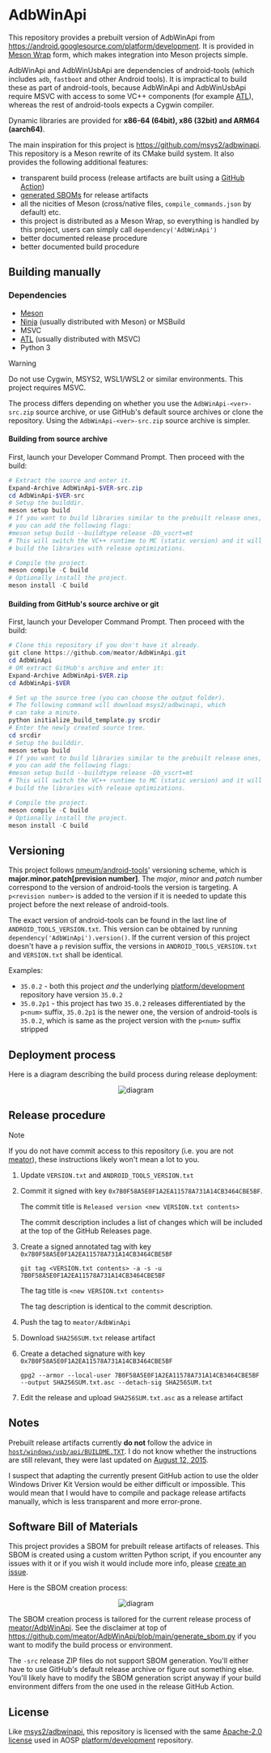 # AdbWinApi
This repository provides a prebuilt version of AdbWinApi from
https://android.googlesource.com/platform/development. It is provided in
[Meson Wrap](https://mesonbuild.com/Wrap-dependency-system-manual.html) form,
which makes integration into Meson projects simple.

AdbWinApi and AdbWinUsbApi are dependencies of android-tools (which includes
`adb`, `fastboot` and other Android tools). It is impractical to build these
as part of android-tools, because AdbWinApi and AdbWinUsbApi require MSVC with
access to some VC++ components (for example
[ATL](https://learn.microsoft.com/en-us/cpp/mfc/mfc-and-atl)), whereas the
rest of android-tools expects a Cygwin compiler.

Dynamic libraries are provided for **x86-64 (64bit), x86 (32bit) and ARM64
(aarch64)**.

The main inspiration for this project is https://github.com/msys2/adbwinapi.
This repository is a Meson rewrite of its CMake build system. It also provides
the following additional features:

- transparent build process (release artifacts are built using a [GitHub
  Action](./.github/workflows/release.yml))
- [generated SBOMs](#software-bill-of-materials) for release artifacts
- all the nicities of Meson (cross/native files, `compile_commands.json` by default)
  etc.
- this project is distributed as a Meson Wrap, so everything is handled by this
  project, users can simply call `dependency('AdbWinApi')`
- better documented release procedure
- better documented build procedure

## Building manually
### Dependencies
- [Meson](https://mesonbuild.com/)
- [Ninja](https://ninja-build.org/) (usually distributed with Meson) or MSBuild
- MSVC
- [ATL](https://learn.microsoft.com/en-us/cpp/mfc/mfc-and-atl) (usually
  distributed with MSVC)
- Python 3

> [!WARNING]
> Do not use Cygwin, MSYS2, WSL1/WSL2 or similar environments. This project
> requires MSVC.

The process differs depending on whether you use the `AdbWinApi-<ver>-src.zip`
source archive, or use GitHub's default source archives or clone the repository.
Using the `AdbWinApi-<ver>-src.zip` source archive is simpler.

#### Building from source archive
First, launch your Developer Command Prompt. Then proceed with the build:
```powershell
# Extract the source and enter it.
Expand-Archive AdbWinApi-$VER-src.zip
cd AdbWinApi-$VER-src
# Setup the builddir.
meson setup build
# If you want to build libraries similar to the prebuilt release ones,
# you can add the following flags:
#meson setup build --buildtype release -Db_vscrt=mt
# This will switch the VC++ runtime to MC (static version) and it will
# build the libraries with release optimizations.

# Compile the project.
meson compile -C build
# Optionally install the project.
meson install -C build
```

#### Building from GitHub's source archive or git
First, launch your Developer Command Prompt. Then proceed with the build:
```powershell
# Clone this repository if you don't have it already.
git clone https://github.com/meator/AdbWinApi.git
cd AdbWinApi
# OR extract GitHub's archive and enter it:
Expand-Archive AdbWinApi-$VER.zip
cd AdbWinApi-$VER

# Set up the source tree (you can choose the output folder).
# The following command will download msys2/adbwinapi, which
# can take a minute.
python initialize_build_template.py srcdir
# Enter the newly created source tree.
cd srcdir
# Setup the builddir.
meson setup build
# If you want to build libraries similar to the prebuilt release ones,
# you can add the following flags:
#meson setup build --buildtype release -Db_vscrt=mt
# This will switch the VC++ runtime to MC (static version) and it will
# build the libraries with release optimizations.

# Compile the project.
meson compile -C build
# Optionally install the project.
meson install -C build
```

## Versioning
This project follows [nmeum/android-tools](https://github.com/nmeum/android-tools)'
versioning scheme, which is **major.minor.patch[prevision number]**.
The _major_, _minor_ and _patch_ number correspond to the version of
android-tools the version is targeting. A `p<revision number>` is added
to the version if it is needed to update this project before the next
release of android-tools.

The exact version of android-tools can be found in the last line of
`ANDROID_TOOLS_VERSION.txt`. This version can be obtained by running
`dependency('AdbWinApi').version()`. If the current version of this project
doesn't have a `p` revision suffix, the versions in `ANDROID_TOOLS_VERSION.txt`
and `VERSION.txt` shall be identical.

Examples:
- `35.0.2` - both this project _and_ the underlying
  [platform/development](https://android.googlesource.com/platform/development.git)
  repository have version `35.0.2`
- `35.0.2p1` - this project has two `35.0.2` releases differentiated by the
  `p<num>` suffix, `35.0.2p1` is the newer one, the version of android-tools
  is `35.0.2`, which is same as the project version with the `p<num>` suffix
  stripped

## Deployment process
Here is a diagram describing the build process during release deployment:

<div align="center">

![diagram](./etc/Build%20and%20deployment%20process.svg)

</div>

## Release procedure
> [!NOTE]
> If you do not have commit access to this repository (i.e. you are not
> [meator](https://github.com/meator)), these instructions likely won't mean
> a lot to you.

1. Update `VERSION.txt` and `ANDROID_TOOLS_VERSION.txt`
2. Commit it signed with key `0x7B0F58A5E0F1A2EA11578A731A14CB3464CBE5BF`.

   The commit title is `Released version <new VERSION.txt contents>`

   The commit description includes a list of changes which will be included
   at the top of the GitHub Releases page.
3. Create a signed annotated tag with key `0x7B0F58A5E0F1A2EA11578A731A14CB3464CBE5BF`

   ```
   git tag <VERSION.txt contents> -a -s -u 7B0F58A5E0F1A2EA11578A731A14CB3464CBE5BF
   ```

   The tag title is `<new VERSION.txt contents>`

   The tag description is identical to the commit description.
4. Push the tag to `meator/AdbWinApi`
5. Download `SHA256SUM.txt` release artifact
6. Create a detached signature with key `0x7B0F58A5E0F1A2EA11578A731A14CB3464CBE5BF`

   ```
   gpg2 --armor --local-user 7B0F58A5E0F1A2EA11578A731A14CB3464CBE5BF --output SHA256SUM.txt.asc --detach-sig SHA256SUM.txt
   ```
7. Edit the release and upload `SHA256SUM.txt.asc` as a release artifact

## Notes
Prebuilt release artifacts currently **do not** follow the advice in
[`host/windows/usb/api/BUILDME.TXT`](https://android.googlesource.com/platform/development.git).
I do not know whether the instructions are still relevant, they were last
updated on [August 12,
2015](https://android.googlesource.com/platform/development.git/+/487b1deae9082ff68833adf9eb47d57557f8bf16).

I suspect that adapting the currently present GitHub action to use
the older Windows Driver Kit Version would be either difficult or
impossible. This would mean that I would have to compile and package
release artifacts manually, which is less transparent and more error-prone.

## Software Bill of Materials
This project provides a SBOM for prebuilt release artifacts of releases. This
SBOM is created using a custom written Python script, if you encounter any
issues with it or if you wish it would include more info, please [create an
issue](https://github.com/meator/AdbWinApi/issues/new).

Here is the SBOM creation process:

<div align="center">

![diagram](./etc/SBOM%20creation%20process.svg)

</div>

The SBOM creation process is tailored for the current release process of
[meator/AdbWinApi](https://github.com/meator/AdbWinApi). See the disclaimer
at top of https://github.com/meator/AdbWinApi/blob/main/generate_sbom.py if
you want to modify the build process or environment.

The `-src` release ZIP files do not support SBOM generation. You'll either have
to use GitHub's default release archive or figure out something else. You'll
likely have to modify the SBOM generation script anyway if your build environment
differs from the one used in the release GitHub Action.

## License
Like [msys2/adbwinapi](https://github.com/msys2/adbwinapi), this repository
is licensed with the same [Apache-2.0 license](LICENSE) used in AOSP
[platform/development](https://android.googlesource.com/platform/development.git)
repository.
